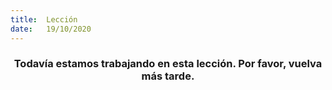 ```yaml
---
title:  Lección
date:   19/10/2020
---
```


### <center>Todavía estamos trabajando en esta lección. Por favor, vuelva más tarde.</center>